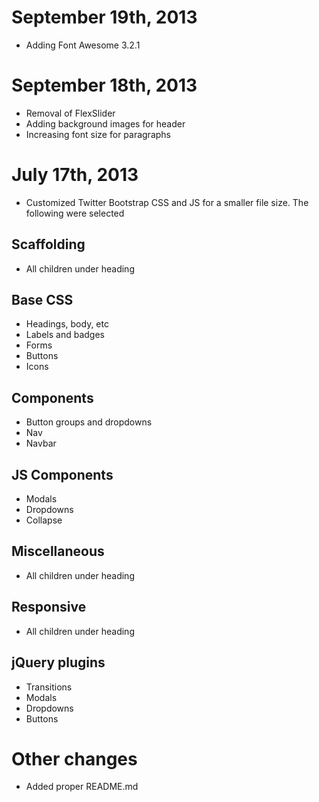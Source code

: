 # September 19th, 2013

* Adding Font Awesome 3.2.1

# September 18th, 2013

* Removal of FlexSlider
* Adding background images for header
* Increasing font size for paragraphs

# July 17th, 2013

* Customized Twitter Bootstrap CSS and JS for a smaller file size. The following were selected

## Scaffolding
* All children under heading

## Base CSS
* Headings, body, etc
* Labels and badges
* Forms
* Buttons
* Icons

## Components
* Button groups and dropdowns
* Nav
* Navbar

## JS Components
* Modals
* Dropdowns
* Collapse

## Miscellaneous
* All children under heading

## Responsive
* All children under heading

## jQuery plugins
* Transitions
* Modals
* Dropdowns
* Buttons

# Other changes
* Added proper README.md